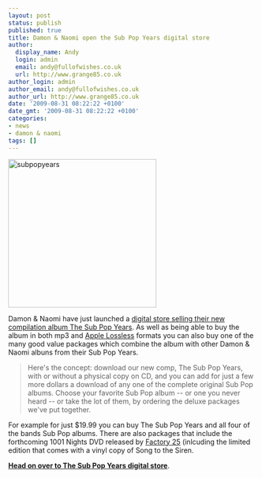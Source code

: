 ```yaml
---
layout: post
status: publish
published: true
title: Damon & Naomi open the Sub Pop Years digital store
author:
  display_name: Andy
  login: admin
  email: andy@fullofwishes.co.uk
  url: http://www.grange85.co.uk
author_login: admin
author_email: andy@fullofwishes.co.uk
author_url: http://www.grange85.co.uk
date: '2009-08-31 08:22:22 +0100'
date_gmt: '2009-08-31 08:22:22 +0100'
categories:
- news
- damon & naomi
tags: []
---
```

<p><img src="https://www.fullofwishes.co.uk/wp/wp-content/uploads/2009/07/subpopyears.jpg" alt="subpopyears" title="subpopyears" width="300" height="300" class="alignright size-full wp-image-1473" />
<p>Damon & Naomi have just launched a <a href="http://web.archive.org/web/20100728081629/http://www.damonandnaomi.com:80/digital.html">digital store selling their new compilation album The Sub Pop Years</a>. As well as being able to buy the album in both mp3 and <a href="http://en.wikipedia.org/wiki/Apple_Lossless">Apple Lossless</a> formats you can also buy one of the many good value packages which combine the album with other Damon & Naomi albuns from their Sub Pop Years.</p>
<blockquote><p>Here's the concept: download our new comp, The Sub Pop Years, with or without a physical copy on CD, and you can add for just a few more dollars a download of any one of the complete original Sub Pop albums. Choose your favorite Sub Pop album -- or one you never heard -- or take the lot of them, by ordering the deluxe packages we've put together.</p></blockquote>
<p>For example for just $19.99 you can buy The Sub Pop Years and all four of the bands Sub Pop albums. There are also packages that include the forthcoming 1001 Nights DVD released by <a href="http://www.factorytwentyfive.com/ftf2/">Factory 25</a> (inlcuding the limited edition that comes with a vinyl copy of Song to the Siren.</p>
<p><strong><a href="http://web.archive.org/web/20100728081629/http://www.damonandnaomi.com:80/digital.html">Head on over to The Sub Pop Years digital store</a></strong>.</p>
